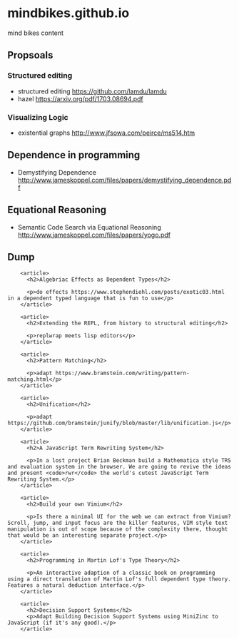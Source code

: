 # mindbikes.github.io
mind bikes content
## Propsoals

### Structured editing

* structured editing https://github.com/lamdu/lamdu
* hazel https://arxiv.org/pdf/1703.08694.pdf

### Visualizing Logic

* existential graphs http://www.jfsowa.com/peirce/ms514.htm

## Dependence in programming

* Demystifying Dependence http://www.jameskoppel.com/files/papers/demystifying_dependence.pdf

## Equational Reasoning

* Semantic Code Search via Equational Reasoning http://www.jameskoppel.com/files/papers/yogo.pdf

## Dump

```
    <article>
      <h2>Algebriac Effects as Dependent Types</h2>

      <p>do effects https://www.stephendiehl.com/posts/exotic03.html in a dependent typed language that is fun to use</p>
    </article>

    <article>
      <h2>Extending the REPL, from history to structural editing</h2>

      <p>replwrap meets lisp editors</p>
    </article>

    <article>
      <h2>Pattern Matching</h2>

      <p>adapt https://www.bramstein.com/writing/pattern-matching.html</p>
    </article>

    <article>
      <h2>Unification</h2>

      <p>adapt https://github.com/bramstein/junify/blob/master/lib/unification.js</p>
    </article>

    <article>
      <h2>A JavaScript Term Rewriting System</h2>
      
      <p>In a lost project Brian Beckman build a Mathematica style TRS and evaluation system in the browser. We are going to revive the ideas and present <code>rwr</code> the world's cutest JavaScript Term Rewriting System.</p>
    </article>

    <article>
      <h2>Build your own Vimium</h2>

      <p>Is there a minimal UI for the web we can extract from Vimium? Scroll, jump, and input focus are the killer features, VIM style text manipulation is out of scope because of the complexity there, thought that would be an interesting separate project.</p>
    </article>

    <article>
      <h2>Programming in Martin Lof's Type Theory</h2>

      <p>An interactive adaption of a classic book on programming using a direct translation of Martin Lof's full dependent type theory. Features a natural deduction interface.</p>
    </article>

    <article>
      <h2>Decision Support Systems</h2>
      <p>Adapt Building Decision Support Systems using MiniZinc to JavaScript (if it's any good).</p>
    </article>
```

